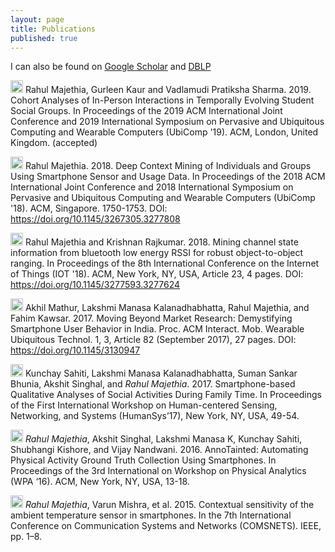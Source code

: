 ```yaml
---
layout: page
title: Publications
published: true
---
```


I can also be found on [Google Scholar](https://scholar.google.com/citations?user=WCNcdIcAAAAJ&hl=en) and [DBLP](https://dblp.org/pers/hd/m/Majethia:Rahul)

<img src="../img/workshop-paper.png" height="20px"> Rahul Majethia, Gurleen Kaur and Vadlamudi Pratiksha Sharma. 2019. Cohort Analyses of In-Person Interactions in Temporally Evolving Student Social Groups. In Proceedings of the 2019 ACM International Joint Conference and 2019 International Symposium on Pervasive and Ubiquitous Computing and Wearable Computers (UbiComp '19). ACM, London, United Kingdom. (accepted)

<img src="../img/workshop-paper.png" height="20px"> Rahul Majethia. 2018. Deep Context Mining of Individuals and Groups Using Smartphone Sensor and Usage Data. In Proceedings of the 2018 ACM International Joint Conference and 2018 International Symposium on Pervasive and Ubiquitous Computing and Wearable Computers (UbiComp '18). ACM, Singapore. 1750-1753. DOI: https://doi.org/10.1145/3267305.3277808 

<img src="../img/conference-paper.png" height="20px">  Rahul Majethia and Krishnan Rajkumar. 2018. Mining channel state information from bluetooth low energy RSSI for robust object-to-object ranging. In Proceedings of the 8th International Conference on the Internet of Things (IOT '18). ACM, New York, NY, USA, Article 23, 4 pages. DOI: https://doi.org/10.1145/3277593.3277624 


<img src="../img/journal-article.png" height="20px"> Akhil Mathur, Lakshmi Manasa Kalanadhabhatta, Rahul Majethia, and Fahim Kawsar. 2017. Moving Beyond Market Research: Demystifying Smartphone User Behavior in India. Proc. ACM Interact. Mob. Wearable Ubiquitous Technol. 1, 3, Article 82 (September 2017), 27 pages. DOI: https://doi.org/10.1145/3130947 


<img src="../img/conference-paper.png" height="20px"> Kunchay Sahiti, Lakshmi Manasa Kalanadhabhatta, Suman Sankar Bhunia, Akshit Singhal, and *Rahul Majethia*. 2017. Smartphone-based Qualitative Analyses of Social Activities During Family Time. In Proceedings of the First International Workshop on Human-centered Sensing, Networking, and Systems (HumanSys’17), New York, NY, USA, 49-54. 

 <img src="../img/conference-paper.png" height="20px"> *Rahul Majethia*, Akshit Singhal, Lakshmi Manasa K, Kunchay Sahiti, Shubhangi Kishore, and Vijay Nandwani. 2016. AnnoTainted: Automating Physical Activity Ground Truth Collection Using Smartphones. In Proceedings of the 3rd International on Workshop on Physical Analytics (WPA ‘16). ACM, New York, NY, USA, 13-18.

 <img src="../img/conference-paper.png" height="20px">  *Rahul Majethia*, Varun Mishra, et al. 2015. Contextual sensitivity of the ambient temperature sensor in smartphones. In the 7th International Conference on Communication Systems and Networks (COMSNETS). IEEE, pp. 1–8.



